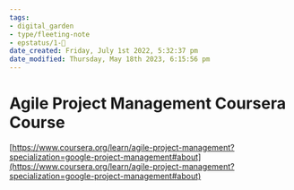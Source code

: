 ```yaml
---
tags: 
- digital_garden
- type/fleeting-note
- epstatus/1-🌱
date_created: Friday, July 1st 2022, 5:32:37 pm
date_modified: Thursday, May 18th 2023, 6:15:56 pm
---
```




# Agile Project Management Coursera Course
[https://www.coursera.org/learn/agile-project-management?specialization=google-project-management#about](https://www.coursera.org/learn/agile-project-management?specialization=google-project-management#about)